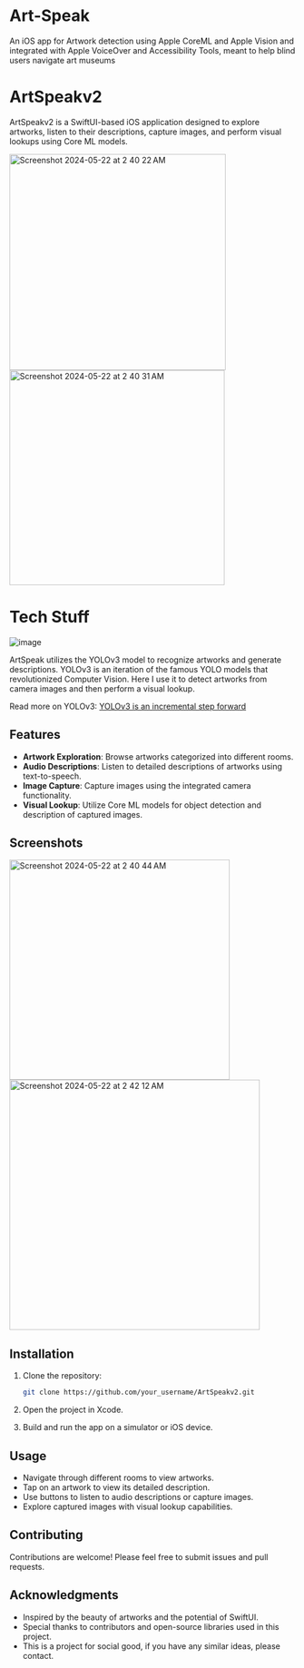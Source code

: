 # Art-Speak
An iOS app for Artwork detection using Apple CoreML and Apple Vision and integrated with Apple VoiceOver and Accessibility Tools, meant to help blind users navigate art museums

# ArtSpeakv2

ArtSpeakv2 is a SwiftUI-based iOS application designed to explore artworks, listen to their descriptions, capture images, and perform visual lookups using Core ML models.

<img width="381" alt="Screenshot 2024-05-22 at 2 40 22 AM" src="https://github.com/srimoyee1212/Art-Speak/assets/30791239/10b734c1-c580-4043-a55d-554193cf7749">

<img width="379" alt="Screenshot 2024-05-22 at 2 40 31 AM" src="https://github.com/srimoyee1212/Art-Speak/assets/30791239/7959f8a2-c940-4bec-9777-44333036d269">

# Tech Stuff

![image](https://github.com/srimoyee1212/Art-Speak/assets/30791239/bbd52615-eaf8-4876-9059-569a52cedec4)


ArtSpeak utilizes the YOLOv3 model to recognize artworks and generate descriptions. YOLOv3 is an iteration of the famous YOLO models that revolutionized Computer Vision. 
Here I use it to detect artworks from camera images and then perform a visual lookup.

Read more on YOLOv3: [YOLOv3 is an incremental step forward](https://viso.ai/deep-learning/yolov3-overview/)

## Features

- **Artwork Exploration**: Browse artworks categorized into different rooms.
- **Audio Descriptions**: Listen to detailed descriptions of artworks using text-to-speech.
- **Image Capture**: Capture images using the integrated camera functionality.
- **Visual Lookup**: Utilize Core ML models for object detection and description of captured images.

## Screenshots

<img width="388" alt="Screenshot 2024-05-22 at 2 40 44 AM" src="https://github.com/srimoyee1212/Art-Speak/assets/30791239/0ef71551-2611-44e5-b856-741ace9d95d7">

<img width="441" alt="Screenshot 2024-05-22 at 2 42 12 AM" src="https://github.com/srimoyee1212/Art-Speak/assets/30791239/f74a0773-c004-4b18-b473-9bbb3ffce9fb">

## Installation

1. Clone the repository:
   ```bash
   git clone https://github.com/your_username/ArtSpeakv2.git
   
2. Open the project in Xcode.

3. Build and run the app on a simulator or iOS device.

## Usage

- Navigate through different rooms to view artworks.
- Tap on an artwork to view its detailed description.
- Use buttons to listen to audio descriptions or capture images.
- Explore captured images with visual lookup capabilities.

## Contributing

Contributions are welcome! Please feel free to submit issues and pull requests.

## Acknowledgments

- Inspired by the beauty of artworks and the potential of SwiftUI.
- Special thanks to contributors and open-source libraries used in this project.
- This is a project for social good, if you have any similar ideas, please contact.






